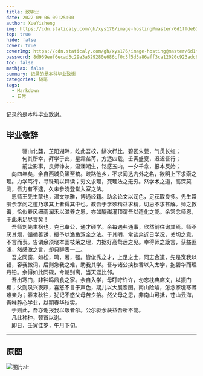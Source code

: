 ```yaml
---
title: 致毕业
date: 2022-09-06 09:25:00
author: XueYisheng
img: https://cdn.staticaly.com/gh/xys176/image-hosting@master/6d1ffde61ff84984a225945dd3383da0-(1).3a84fce4inq0.webp
top: true
hide: false
cover: true
coverImg: https://cdn.staticaly.com/gh/xys176/image-hosting@master/6d1ffde61ff84984a225945dd3383da0-(1).3a84fce4inq0.webp
password: 8d969eef6ecad3c29a3a629280e686cf0c3f5d5a86aff3ca12020c923adc6c92
toc: false
mathjax: false
summary: 记录的是本科毕业致谢
categories: 随笔
tags:
  - Markdown
  - 日常
---
```

记录的是本科毕业致谢。

## 毕业敬辞
<center>骊山北麓，芷阳湖畔，屹此吾校，鳞次栉比，碧瓦朱甍，气贯长虹；</center> 
<center>何其所幸，拜学于此，星霜荏苒，方适四载，壬寅盛夏，迟迟吾行；</center> 
<center>前尘影事，良师诤友，温澜潮生，铭感五内，一夕千念，报本反始；</center>
&ensp;&ensp;向四年矣，余自西城负箧至镐。歧路他乡，不求闻达内外之名，欲明上下求索之理。力学笃行，寻珠玑以拜读；穷文求理，究理法之无穷。然学术之道，高深莫测，吾力有不逮，久未参晓登堂入室之法。 <br>
&ensp;&ensp;恩师王先生蒙也，温文尔雅，博通经籍。助余论文以润色，足获取良多。先生常嘱余学问之道乃求其上者得其中也。教吾于学须精益求精，切忌不求甚解。师之教诲，恰似春风细雨润禾以滋养之恩，亦如醍醐灌顶谓吾以造化之能。余常念师恩，于此未足尽言矣！ <br>
&ensp;&ensp;吾师刘先生枫也，克己奉公，通才硕学。余每遇弗通事，欣然前往询其焉。师不厌其烦，循循善诱，授予以渔鱼双全之法。于其暇，常谈余近日学况，关切之意，不言而表。告谓余须晓本固枝荣之理，力据好高骛远之见。幸得师之箴言，获益匪浅，然感激之言，却只聊表一二。 <br>
&ensp;&ensp;吾之同窗，如松，鸣，著，强。皆俊秀之才，上足之士，同志合道，先是宽我以错，容我微词，后则急我之难，助我其学。吾与诸公挟秋香以入太学，抱碧华而理丹铅。余得如此同砚，今朝别离，当天涯比邻。 <br>
&ensp;&ensp;吾出寒门，非钟鸣鼎食之家。余自入学，母叮咛许许，勿忘枕典席文，以振门楣；父则夙兴夜寐，喜怒不言于声色，期儿以大展宏图。南山险峻，怎念家境寒薄难亲为；春来秋往，犹记不惑父母苦夕拾。然父母之恩，非南山可抵，苍山云海，吾唯静心学业，以期春华秋实。 <br>
&ensp;&ensp;于则此，吾亦谢报我以艰者尔。公尔驱余获益吾所不能。 <br>
&ensp;&ensp;凡此种种，顿首以谢。 <br>
&ensp;&ensp;即日，壬寅佳岁，午月下旬。 <br>

___

## 原图
![图片alt](https://cdn.staticaly.com/gh/xys176/image-hosting@master/致谢.dgczlrley28.webp "致谢")
